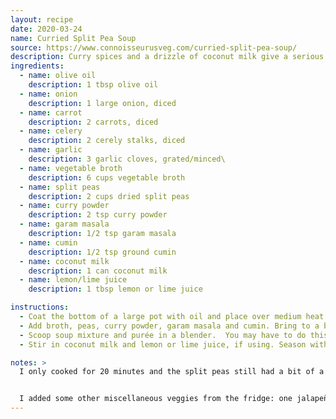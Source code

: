 ```yaml
---
layout: recipe
date: 2020-03-24
name: Curried Split Pea Soup
source: https://www.connoisseurusveg.com/curried-split-pea-soup/
description: Curry spices and a drizzle of coconut milk give a serious flavor boost to this healthy and incredibly easy split pea soup.
ingredients:
  - name: olive oil
    description: 1 tbsp olive oil
  - name: onion
    description: 1 large onion, diced
  - name: carrot
    description: 2 carrots, diced
  - name: celery
    description: 2 cerely stalks, diced
  - name: garlic
    description: 3 garlic cloves, grated/minced\
  - name: vegetable broth
    description: 6 cups vegetable broth
  - name: split peas
    description: 2 cups dried split peas
  - name: curry powder
    description: 2 tsp curry powder
  - name: garam masala
    description: 1/2 tsp garam masala
  - name: cumin
    description: 1/2 tsp ground cumin
  - name: coconut milk
    description: 1 can coconut milk
  - name: lemon/lime juice
    description: 1 tbsp lemon or lime juice

instructions:
  - Coat the bottom of a large pot with oil and place over medium heat. When oil is hot, add onion, carrots, celery and garlic. Sauté until veggies are softened, about 5 minutes.
  - Add broth, peas, curry powder, garam masala and cumin. Bring to a boil. Lower heat and allow to simmer until peas are very soft, about 30 minutes.
  - Scoop soup mixture and purée in a blender.  You may have to do this in batches if the blender is not large enough for the whole pot.  Return puréed mixture to pot.
  - Stir in coconut milk and lemon or lime juice, if using. Season with salt and pepper to taste.

notes: >
  I only cooked for 20 minutes and the split peas still had a bit of a bite to them.  Trying 30 minutes next time.


  I added some other miscellaneous veggies from the fridge: one jalapeño and some brocoli.
---
```


